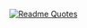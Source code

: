 [![Readme Quotes](https://quotes-github-readme.vercel.app/api)](https://github.com/piyushsuthar/github-readme-quotes)
